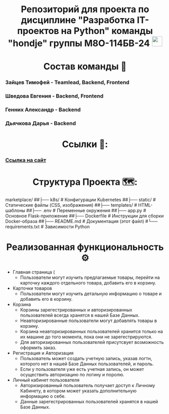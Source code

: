 <h1 align="center"> Репозиторий для проекта по дисциплине "Разработка IT-проектов на Python" команды "hondje" группы М8О-114БВ-24
<img src="https://github.com/blackcater/blackcater/raw/main/images/Hi.gif" height="32"/></h1>

<h1 align="center"> Состав команды 📜 </h1>

### Зайцев Тимофей - Teamlead, Backend, Frontend 
### Шведова Евгения - Backend, Frontend
### Генних Александр - Backend
### Дьячкова Дарья - Backend
 
### <h1 align="center"> Ссылки 🔗: </h1>
### <a href="" target="_blank">Ссылка на сайт</a>

### <h1 align="center"> Структура Проекта 🗺️: </h1>
marketplace/
##├── k8s/                    # Конфигурации Kubernetes
##├── static/                 # Статические файлы (CSS, изображения)
##├── templates/              # HTML-шаблоны
##├── .env                    # Переменные окружения
##├── app.py                  # Основное Flask-приложение
##├── Dockerfile              # Инструкции для сборки Docker-образа
##├── README.md               # Документация (этот файл)
#└── requirements.txt        # Зависимости Python

## <h1 align="center">Реализованная функциональность ⚙️ </h1>
- Главная страница (
    - Пользователи могут изучить предлагаемые товары, перейти на карточку каждого отдельного товара, добавить его в корзину.
- Карточки товаров
    - Пользователи могут изучить детальную информацию о товаре и добавить его в корзину.
- Корзина
  - Корзины зарегестрированных и авторизированных пользователей всегда хранятся в нашей Базе Данных.
  - Неавторизированные пользователи могут добавлять товары в корзину.
  - Корзина неавторизированных пользователей хранится только на их машине до того момента, пока они не зарегестрируются.
  - Для авторизированных пользователей присутсвует возможность оформить заказ.
- Регистрация и Авторизация
  - Пользователь может создать учетную запись, указав логтн, которого нет в нашей Базе Данных пользователей, и пароль.
  - Если у пользователя уже есть учетная запись, он может осуществить авторизацию по логину и поролю.
- Личный кабинет пользователя
  - Авторизированный пользователь получает доступ к Личному Кабинету, в котором может указать дополнительную информацию о себе.
  - Данные зарегестрированных пользователей хранятся в нашей Базе Данных.

 
